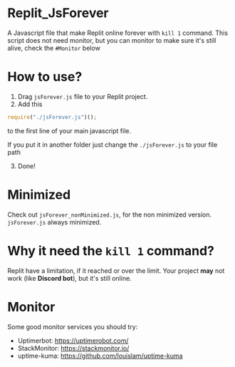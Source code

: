 # Replit_JsForever
A Javascript file that make Replit online forever with `kill 1` command.
This script does not need monitor, but you can monitor to make sure it's still alive, check the `#Monitor` below

# How to use?
1. Drag `jsForever.js` file to your Replit project.
2. Add this
  ```javascript
  require("./jsForever.js")();
  ```
to the first line of your main javascript file.

If you put it in another folder just change the `./jsForever.js` to your file path

3. Done!

# Minimized
Check out `jsForever_nonMinimized.js`, for the non minimized version.
`jsForever.js` always minimized.

# Why it need the `kill 1` command?
Replit have a limitation, if it reached or over the limit. Your project **may** not work (like **Discord bot**), but it's still online.

# Monitor
Some good monitor services you should try:
- Uptimerbot: https://uptimerobot.com/
- StackMonitor: https://stackmonitor.io/
- uptime-kuma: https://github.com/louislam/uptime-kuma
